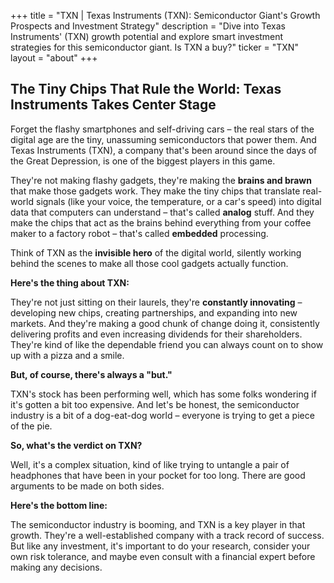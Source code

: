 +++
title = "TXN |  Texas Instruments (TXN): Semiconductor Giant's Growth Prospects and Investment Strategy"
description = "Dive into Texas Instruments' (TXN) growth potential and explore smart investment strategies for this semiconductor giant. Is TXN a buy?"
ticker = "TXN"
layout = "about"
+++

        


## The Tiny Chips That Rule the World: Texas Instruments Takes Center Stage

Forget the flashy smartphones and self-driving cars – the real stars of the digital age are the tiny, unassuming semiconductors that power them. And Texas Instruments (TXN), a company that's been around since the days of the Great Depression, is one of the biggest players in this game.  

They're not making flashy gadgets, they're making the **brains and brawn** that make those gadgets work.  They make the tiny chips that translate real-world signals (like your voice, the temperature, or a car's speed) into digital data that computers can understand – that's called **analog** stuff. And they make the chips that act as the brains behind everything from your coffee maker to a factory robot – that's called **embedded** processing.

Think of TXN as the **invisible hero** of the digital world, silently working behind the scenes to make all those cool gadgets actually function. 

**Here's the thing about TXN:**

They're not just sitting on their laurels, they're **constantly innovating** –  developing new chips, creating partnerships, and expanding into new markets.  And they're making a good chunk of change doing it, consistently delivering profits and even increasing dividends for their shareholders.  They're kind of like the dependable friend you can always count on to show up with a pizza and a smile. 

**But, of course, there's always a "but."**

TXN's stock has been performing well, which has some folks wondering if it's gotten a bit too expensive.  And let's be honest, the semiconductor industry is a bit of a dog-eat-dog world – everyone is trying to get a piece of the pie.  

**So, what's the verdict on TXN?**

Well, it's a complex situation, kind of like trying to untangle a pair of headphones that have been in your pocket for too long. There are good arguments to be made on both sides.  

**Here's the bottom line:** 

The semiconductor industry is booming, and TXN is a key player in that growth. They're a well-established company with a track record of success.  But like any investment, it's important to do your research, consider your own risk tolerance, and maybe even consult with a financial expert before making any decisions. 

        